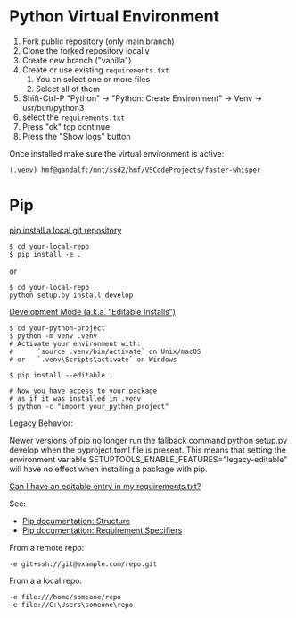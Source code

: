 
<!-- cSpell:ignore SETUPTOOLS, pyproject -->

# Python Virtual Environment

1. Fork public repository (only main branch)
1. Clone the forked repository locally
1. Create new branch ("vanilla")
1. Create or use existing `requirements.txt`
   1. You cn select one or more files
   1. Select all of them
1. Shift-Ctrl-P "Python" -> "Python: Create Environment" -> Venv -> usr/bun/python3
1. select the `requirements.txt`
1. Press "ok" top continue
1. Press the "Show logs" button

Once installed make sure the virtual environment is active:

```shell
(.venv) hmf@gandalf:/mnt/ssd2/hmf/VSCodeProjects/faster-whisper
```

# Pip

[pip install a local git repository](https://stackoverflow.com/questions/14159482/pip-install-a-local-git-repository)

```shell
$ cd your-local-repo
$ pip install -e .
```
or

```shell
$ cd your-local-repo
python setup.py install develop
```

[Development Mode (a.k.a. “Editable Installs”)](https://setuptools.pypa.io/en/latest/userguide/development_mode.html)

<!-- cSpell:disable -->
```shell
$ cd your-python-project
$ python -m venv .venv
# Activate your environment with:
#      `source .venv/bin/activate` on Unix/macOS
# or   `.venv\Scripts\activate` on Windows

$ pip install --editable .

# Now you have access to your package
# as if it was installed in .venv
$ python -c "import your_python_project"
```
<!-- cSpell:enable -->

Legacy Behavior:

Newer versions of pip no longer run the fallback command python setup.py develop when the pyproject.toml file is present. This means that setting the environment variable SETUPTOOLS_ENABLE_FEATURES="legacy-editable" will have no effect when installing a package with pip.

[Can I have an editable entry in my requirements.txt?](https://stackoverflow.com/questions/72257466/can-i-have-an-editable-entry-in-my-requirements-txt)

See: 

* [Pip documentation: Structure](https://pip.pypa.io/en/stable/reference/requirements-file-format/#structure)
* [Pip documentation: Requirement Specifiers](https://pip.pypa.io/en/stable/reference/requirement-specifiers/#requirement-specifiers)


From a remote repo:

```shell
-e git+ssh://git@example.com/repo.git
```

From a a local repo:

```shell
-e file:///home/someone/repo
-e file://C:\Users\someone\repo
```


